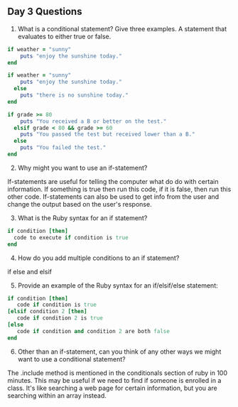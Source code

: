 ## Day 3 Questions

1. What is a conditional statement? Give three examples. A statement that evaluates to
either true or false.
  ```ruby
  if weather = "sunny"
      puts "enjoy the sunshine today."
  end

  if weather = "sunny"
      puts "enjoy the sunshine today."
    else
      puts "there is no sunshine today."
  end

  if grade >= 80
      puts "You received a B or better on the test."
    elsif grade < 80 && grade >= 60
      puts "You passed the test but received lower than a B."
    else
      puts "You failed the test."
  end
```
2. Why might you want to use an if-statement?  

  If-statements are useful for telling the computer what do do with certain information. If something is true then run this code, if it is false, then run this other code. If-statements can also be used to get info from the user and change the output based on the user's response.

3. What is the Ruby syntax for an if statement?  
```ruby
if condition [then]
  code to execute if condition is true
end
```
4. How do you add multiple conditions to an if statement?  

  if else and elsif

5. Provide an example of the Ruby syntax for an if/elsif/else statement:
```ruby
if condition [then]
   code if condition is true
[elsif condition 2 [then]
   code if condition 2 is true
[else
   code if condition and condition 2 are both false
end
```
6. Other than an if-statement, can you think of any other ways we might want to use a conditional statement?  

  The .include method is mentioned in the conditionals section of ruby in 100 minutes. This may be useful if we need to find if someone is enrolled in a class. It's like searching a web page for certain information, but you are searching within an array instead.
